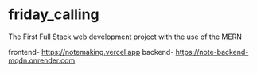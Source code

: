 # friday_calling
The First Full Stack web development project with the use of the MERN

frontend- https://notemaking.vercel.app
backend- https://note-backend-mqdn.onrender.com
